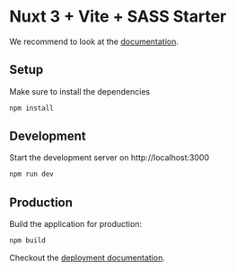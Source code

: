 # Nuxt 3 + Vite + SASS Starter

We recommend to look at the [documentation](https://v3.nuxtjs.org).

## Setup

Make sure to install the dependencies

```bash
npm install
```

## Development

Start the development server on http://localhost:3000

```bash
npm run dev
```

## Production

Build the application for production:

```bash
npm build
```

Checkout the [deployment documentation](https://v3.nuxtjs.org/docs/deployment).